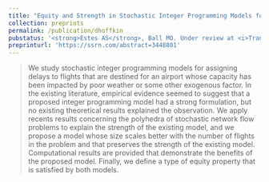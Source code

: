 ```yaml
---
title: "Equity and Strength in Stochastic Integer Programming Models for the Dynamic Single Aiport Ground-Holding Problem"
collection: preprints
permalink: /publication/dhoffkin
pubstatus: '<strong>Estes AS</strong>, Ball MO. Under review at <i>Transportation Science</i> (first revision; major revision).'
preprinturl: 'https://ssrn.com/abstract=3448801'
---
```

> We study stochastic integer programming models for assigning delays to flights that are destined for an airport whose capacity has been impacted by poor weather or some other exogenous factor. In the existing literature, empirical evidence seemed to suggest that a proposed integer programming model had a strong formulation, but no existing theoretical results explained the observation. We apply recents results concerning the polyhedra of stochastic network flow problems to explain the strength of the existing model, and we propose a model whose size scales better with the number of flights in the problem and that preserves the strength of the existing model. Computational results are provided that demonstrate the benefits of the proposed model. Finally, we define a type of equity property that is satisfied by both models.


